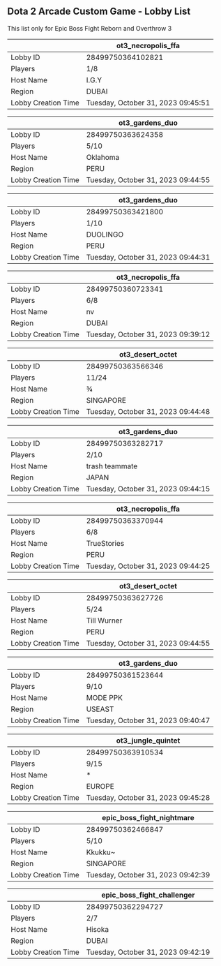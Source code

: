 ## Dota 2 Arcade Custom Game - Lobby List

This list only for Epic Boss Fight Reborn and Overthrow 3

|  | ot3_necropolis_ffa |
| ------ | ------ |
| Lobby ID | 28499750364102821 |
| Players | 1/8 |
| Host Name | I.G.Y |
| Region | DUBAI |
| Lobby Creation Time | Tuesday, October 31, 2023 09:45:51 |


|  | ot3_gardens_duo |
| ------ | ------ |
| Lobby ID | 28499750363624358 |
| Players | 5/10 |
| Host Name | Oklahoma |
| Region | PERU |
| Lobby Creation Time | Tuesday, October 31, 2023 09:44:55 |


|  | ot3_gardens_duo |
| ------ | ------ |
| Lobby ID | 28499750363421800 |
| Players | 1/10 |
| Host Name | DUOLINGO |
| Region | PERU |
| Lobby Creation Time | Tuesday, October 31, 2023 09:44:31 |


|  | ot3_necropolis_ffa |
| ------ | ------ |
| Lobby ID | 28499750360723341 |
| Players | 6/8 |
| Host Name | nv |
| Region | DUBAI |
| Lobby Creation Time | Tuesday, October 31, 2023 09:39:12 |


|  | ot3_desert_octet |
| ------ | ------ |
| Lobby ID | 28499750363566346 |
| Players | 11/24 |
| Host Name | ¾ |
| Region | SINGAPORE |
| Lobby Creation Time | Tuesday, October 31, 2023 09:44:48 |


|  | ot3_gardens_duo |
| ------ | ------ |
| Lobby ID | 28499750363282717 |
| Players | 2/10 |
| Host Name | trash teammate |
| Region | JAPAN |
| Lobby Creation Time | Tuesday, October 31, 2023 09:44:15 |


|  | ot3_necropolis_ffa |
| ------ | ------ |
| Lobby ID | 28499750363370944 |
| Players | 6/8 |
| Host Name | TrueStories |
| Region | PERU |
| Lobby Creation Time | Tuesday, October 31, 2023 09:44:25 |


|  | ot3_desert_octet |
| ------ | ------ |
| Lobby ID | 28499750363627726 |
| Players | 5/24 |
| Host Name | Till Wurner |
| Region | PERU |
| Lobby Creation Time | Tuesday, October 31, 2023 09:44:55 |


|  | ot3_gardens_duo |
| ------ | ------ |
| Lobby ID | 28499750361523644 |
| Players | 9/10 |
| Host Name | MODE PPK |
| Region | USEAST |
| Lobby Creation Time | Tuesday, October 31, 2023 09:40:47 |


|  | ot3_jungle_quintet |
| ------ | ------ |
| Lobby ID | 28499750363910534 |
| Players | 9/15 |
| Host Name | * |
| Region | EUROPE |
| Lobby Creation Time | Tuesday, October 31, 2023 09:45:28 |


|  | epic_boss_fight_nightmare |
| ------ | ------ |
| Lobby ID | 28499750362466847 |
| Players | 5/10 |
| Host Name | Kkukku~ |
| Region | SINGAPORE |
| Lobby Creation Time | Tuesday, October 31, 2023 09:42:39 |


|  | epic_boss_fight_challenger |
| ------ | ------ |
| Lobby ID | 28499750362294727 |
| Players | 2/7 |
| Host Name | Hisoka |
| Region | DUBAI |
| Lobby Creation Time | Tuesday, October 31, 2023 09:42:19 |


